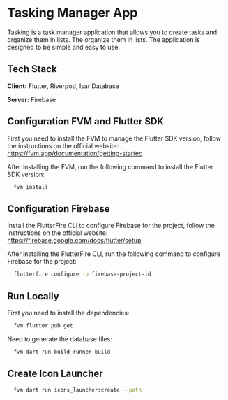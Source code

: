 # Tasking Manager App

Tasking is a task manager application that allows you to create tasks and
organize them in lists. The organize them in lists. The application is designed to be simple and easy to
use.

## Tech Stack

**Client:** Flutter, Riverpod, Isar Database

**Server:** Firebase

## Configuration FVM and Flutter SDK

First you need to install the FVM to manage the Flutter SDK version, follow the instructions
on the official website: https://fvm.app/documentation/getting-started

After installing the FVM, run the following command to install the Flutter SDK version:

```bash
  fvm install
```

## Configuration Firebase

Install the FlutterFire CLI to configure Firebase for the project, follow the
instructions on the official website: https://firebase.google.com/docs/flutter/setup

After installing the FlutterFire CLI, run the following command to configure Firebase for the project:

```bash
  flutterfire configure -p firebase-project-id
```

## Run Locally

First you need to install the dependencies:

```bash
  fvm flutter pub get
```

Need to generate the database files:

```bash
  fvm dart run build_runner build
```

## Create Icon Launcher

```bash
  fvm dart run icons_launcher:create --path
```
